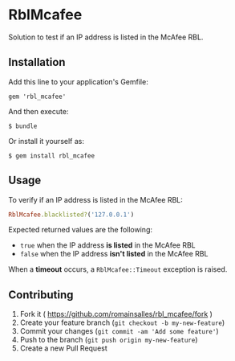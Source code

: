 # RblMcafee

Solution to test if an IP address is listed in the McAfee RBL.

## Installation

Add this line to your application's Gemfile:

    gem 'rbl_mcafee'

And then execute:

    $ bundle

Or install it yourself as:

    $ gem install rbl_mcafee

## Usage

To verify if an IP address is listed in the McAfee RBL:

```ruby
RblMcafee.blacklisted?('127.0.0.1')
```

Expected returned values are the following:

* `true` when the IP address **is listed** in the McAfee RBL
* `false` when the IP address **isn't listed** in the McAfee RBL

When a **timeout** occurs, a `RblMcafee::Timeout` exception is raised.

## Contributing

1. Fork it ( https://github.com/romainsalles/rbl_mcafee/fork )
2. Create your feature branch (`git checkout -b my-new-feature`)
3. Commit your changes (`git commit -am 'Add some feature'`)
4. Push to the branch (`git push origin my-new-feature`)
5. Create a new Pull Request
